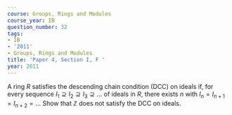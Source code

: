 ```yaml
---
course: Groups, Rings and Modules
course_year: IB
question_number: 32
tags:
- IB
- '2011'
- Groups, Rings and Modules
title: 'Paper 4, Section I, F '
year: 2011
---
```




A ring $R$ satisfies the descending chain condition (DCC) on ideals if, for every sequence $I_{1} \supseteq I_{2} \supseteq I_{3} \supseteq \ldots$ of ideals in $R$, there exists $n$ with $I_{n}=I_{n+1}=I_{n+2}=\ldots$ Show that $\mathbb{Z}$ does not satisfy the DCC on ideals.